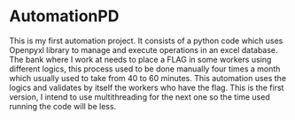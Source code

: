 # AutomationPD
This is my first automation project. It consists of a python code which uses Openpyxl library to manage and execute operations in an excel database. The bank where I work at needs to place a FLAG in some workers using different logics, this process used to be done manually four times a month which usually used to take from 40 to 60 minutes. This automation uses the logics and validates by itself the workers who have the flag. This is the first version, I intend to use multithreading for the next one so the time used running the code will be less.
